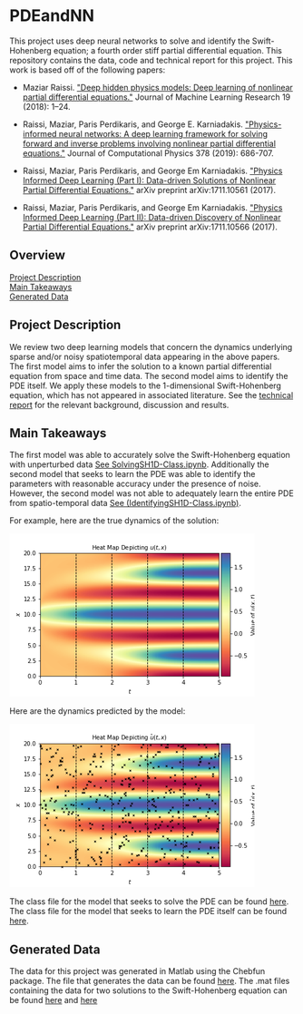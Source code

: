 # PDEandNN
This project uses deep neural networks to solve and identify the Swift-Hohenberg equation; a fourth order stiff partial differential equation. This repository contains the data, code and technical report for this project.  This work is based off of the following papers:

- Maziar Raissi. ["Deep hidden physics models: Deep learning of nonlinear partial differential equations."](https://www.jmlr.org/papers/volume19/18-046/18-046.pdf) Journal of Machine Learning Research 19 (2018): 1–24.

- Raissi, Maziar, Paris Perdikaris, and George E. Karniadakis. ["Physics-informed neural networks: A deep learning framework for solving forward and inverse problems involving nonlinear partial differential equations."](https://www.sciencedirect.com/science/article/pii/S0021999118307125) Journal of Computational Physics 378 (2019): 686-707.

- Raissi, Maziar, Paris Perdikaris, and George Em Karniadakis. ["Physics Informed Deep Learning (Part I): Data-driven Solutions of Nonlinear Partial Differential Equations."](https://arxiv.org/abs/1711.10561) arXiv preprint arXiv:1711.10561 (2017).

- Raissi, Maziar, Paris Perdikaris, and George Em Karniadakis. ["Physics Informed Deep Learning (Part II): Data-driven Discovery of Nonlinear Partial Differential Equations."](https://arxiv.org/abs/1711.10566) arXiv preprint arXiv:1711.10566 (2017).


## Overview 
[Project Description](#project-description)  
[Main Takeaways](#main-takeaways)  
[Generated Data](#generated-data)

## Project Description 
We review two deep learning models that concern the dynamics underlying sparse and/or noisy spatiotemporal data appearing in the above papers. The first model aims to infer the solution to a known partial differential equation from space and time data. The second model aims to identify the PDE itself. We apply these models to the 1-dimensional Swift-Hohenberg equation, which has not appeared in associated literature. See the [technical report](technical_report.pdf) for the relevant background, discussion and results. 

## Main Takeaways 
The first model was able to accurately solve the Swift-Hohenberg equation with unperturbed data [See SolvingSH1D-Class.ipynb](SolvingSH1D-Class.ipynb). Additionally the second model that seeks to learn the PDE was able to identify the parameters with reasonable accuracy under the presence of noise. However, the second model was not able to adequately learn the entire PDE from spatio-temporal data [See (IdentifyingSH1D-Class.ipynb)](IdentifyingSH1D-Class.ipynb).

For example, here are the true dynamics of the solution: 

![](HD_rolls_1_true.png)

Here are the dynamics predicted by the model: 

![](HD_rolls_1_pred_int.png)

The class file for the model that seeks to solve the PDE can be found [here](PhysicsInformedNN1.py). The class file for the model that seeks to learn the PDE itself can be found [here](DeepHiddenPhysicsModels1.py).

## Generated Data 
The data for this project was generated in Matlab using the Chebfun package. The file that generates the data can be found [here](sh_1d.m). The .mat files containing the data for two solutions to the Swift-Hohenberg equation can be found [here](exp1d_HD.mat) and [here](exp1d_HD_even.mat) 




